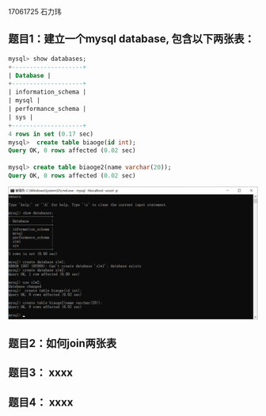 17061725 石力玮
## 题目1：建立一个mysql database, 包含以下两张表：

```sql
mysql> show databases; 
+--------------------+ 
| Database | 
+--------------------+ 
| information_schema | 
| mysql | 
| performance_schema | 
| sys | 
+--------------------+ 
4 rows in set (0.17 sec)
mysql>  create table biaoge(id int);
Query OK, 0 rows affected (0.02 sec)

mysql> create table biaoge2(name varchar(20));
Query OK, 0 rows affected (0.02 sec)
```

![](https://github.com/shiliwei/mysql-test-1/blob/master/QQ%E6%88%AA%E5%9B%BE20200402230238.png) 

## 题目2：如何join两张表

## 题目3： xxxx

## 题目4： xxxx
